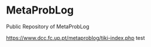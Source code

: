 # MetaProbLog
Public Repository of MetaProbLog

https://www.dcc.fc.up.pt/metaproblog/tiki-index.php
test
